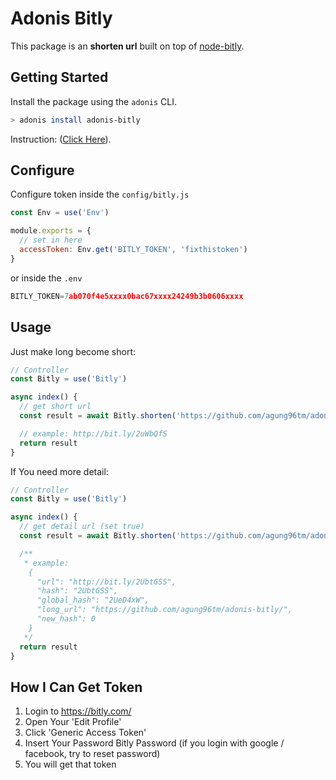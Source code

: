 # Adonis Bitly

This package is an **shorten url** built on top of [node-bitly](https://github.com/tanepiper/node-bitly).

## Getting Started

Install the package using the `adonis` CLI.

```bash
> adonis install adonis-bitly
```

Instruction: ([Click Here](https://github.com/agung96tm/adonis-bitly/blob/master/instructions.md)).


## Configure

Configure token inside the `config/bitly.js`
```js
const Env = use('Env')

module.exports = {
  // set in here
  accessToken: Env.get('BITLY_TOKEN', 'fixthistoken')
}
```

or inside the `.env`
```js
BITLY_TOKEN=7ab070f4e5xxxx0bac67xxxx24249b3b0606xxxx
```


## Usage

Just make long become short:

```js
// Controller
const Bitly = use('Bitly')

async index() {
  // get short url
  const result = await Bitly.shorten('https://github.com/agung96tm/adonis-bitly/')

  // example: http://bit.ly/2uWbQfS
  return result
}
```

If You need more detail:

```js
// Controller
const Bitly = use('Bitly')

async index() {
  // get detail url (set true)
  const result = await Bitly.shorten('https://github.com/agung96tm/adonis-bitly/', true)

  /**
   * example:
    {
      "url": "http://bit.ly/2UbtGSS",
      "hash": "2UbtGSS",
      "global_hash": "2UeD4xW",
      "long_url": "https://github.com/agung96tm/adonis-bitly/",
      "new_hash": 0
    }
   */
  return result
}
```


## How I Can Get Token
1. Login to https://bitly.com/
2. Open Your 'Edit Profile'
3. Click 'Generic Access Token'
4. Insert Your Password Bitly Password (if you login with google / facebook, try to reset password)
5. You will get that token
